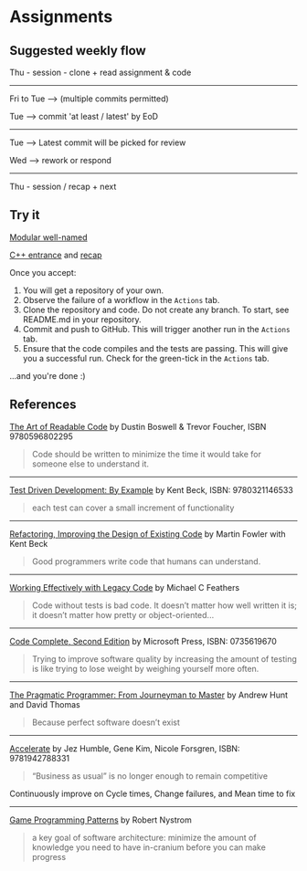 # Assignments

## Suggested weekly flow

Thu - session - clone + read assignment & code

---

Fri to Tue --> (multiple commits permitted)

Tue --> commit 'at least / latest' by EoD

---

Tue --> Latest commit will be picked for review

Wed --> rework or respond

---

Thu - session / recap + next

## Try it

[Modular well-named](small.md)

[C++ entrance](https://classroom.github.com/a/B099OgVp) and [recap](spring-recap.md)

Once you accept:

1. You will get a repository of your own.
1. Observe the failure of a workflow in the `Actions` tab.
1. Clone the repository and code. Do not create any branch. To start, see README.md in your repository.
1. Commit and push to GitHub. This will trigger another run in the `Actions` tab.
1. Ensure that the code compiles and the tests are passing. This will give you a successful run. Check for the green-tick in the `Actions` tab.

...and you're done :)

## References

[The Art of Readable Code](https://www.oreilly.com/library/view/the-art-of/9781449318482/) by Dustin Boswell & Trevor Foucher, ISBN 9780596802295

>Code should be written to minimize the time it would take for someone else to understand it.

---
[Test Driven Development: By Example](https://www.oreilly.com/library/view/test-driven-development/0321146530/)
by Kent Beck, ISBN: 9780321146533

>each test can cover a small increment of functionality

---
[Refactoring, Improving the Design of Existing Code](https://martinfowler.com/books/refactoring.html) by Martin Fowler with Kent Beck

>Good programmers write code that humans can understand.

---
[Working Effectively with Legacy Code](https://www.oreilly.com/library/view/working-effectively-with/0131177052/) by Michael C Feathers

>Code without tests is bad code. It doesn’t matter how well written it is; it doesn’t matter how pretty or object-oriented...

---
[Code Complete, Second Edition](https://www.oreilly.com/library/view/code-complete-second/0735619670/) by Microsoft Press,
ISBN: 0735619670

>Trying to improve software quality by increasing the amount of testing is like trying to lose weight by weighing yourself more often.

---
[The Pragmatic Programmer: From Journeyman to Master](https://www.oreilly.com/library/view/the-pragmatic-programmer/020161622X/)
by Andrew Hunt and David Thomas

>Because perfect software doesn’t exist

---
[Accelerate](https://www.oreilly.com/library/view/accelerate/9781457191435/)
by Jez Humble, Gene Kim, Nicole Forsgren,
ISBN: 9781942788331

>“Business as usual” is no longer enough to remain competitive

Continuously improve on Cycle times, Change failures, and Mean time to fix

---
[Game Programming Patterns](https://gameprogrammingpatterns.com/)
by Robert Nystrom

>a key goal of software architecture: minimize the amount of knowledge you need
to have in-cranium before you can make progress
